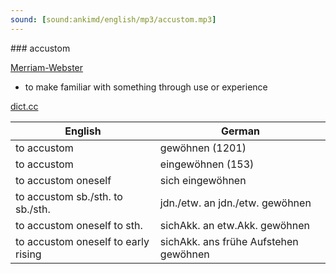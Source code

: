 ```yaml
---
sound: [sound:ankimd/english/mp3/accustom.mp3]
---
```


\### accustom

[Merriam-Webster](https://www.merriam-webster.com/dictionary/accustom)

- to make familiar with something through use or experience

[dict.cc](https://www.dict.cc/accustom)

| English        | German       |
| -------------- | ------------ |
| to accustom | gewöhnen (1201) |
| to accustom | eingewöhnen (153) |
| to accustom oneself | sich eingewöhnen |
| to accustom sb./sth. to sb./sth. | jdn./etw. an jdn./etw. gewöhnen |
| to accustom oneself to sth. | sichAkk. an etw.Akk. gewöhnen |
| to accustom oneself to early rising | sichAkk. ans frühe Aufstehen gewöhnen |
